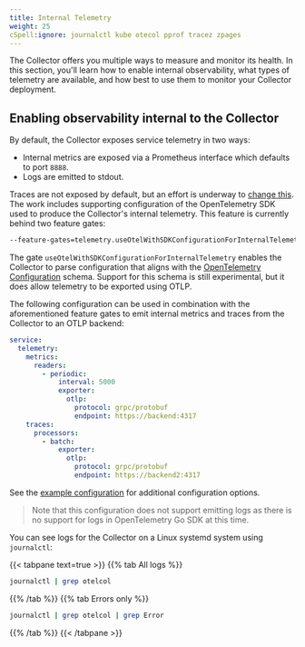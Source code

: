 ```yaml
---
title: Internal Telemetry
weight: 25
cSpell:ignore: journalctl kube otecol pprof tracez zpages
---
```


The Collector offers you multiple ways to measure and monitor its health. In
this section, you'll learn how to enable internal observability, what types of
telemetry are available, and how best to use them to monitor your Collector
deployment.

## Enabling observability internal to the Collector

By default, the Collector exposes service telemetry in two ways:

- Internal metrics are exposed via a Prometheus interface which defaults to port
  `8888`.
- Logs are emitted to stdout.

Traces are not exposed by default, but an effort is underway to
[change this](https://github.com/open-telemetry/opentelemetry-collector/issues/7532).
The work includes supporting configuration of the OpenTelemetry SDK used to
produce the Collector's internal telemetry. This feature is currently behind two
feature gates:

```sh
--feature-gates=telemetry.useOtelWithSDKConfigurationForInternalTelemetry
```

The gate `useOtelWithSDKConfigurationForInternalTelemetry` enables the Collector
to parse configuration that aligns with the
[OpenTelemetry Configuration](../configuration/) schema. Support for this schema
is still experimental, but it does allow telemetry to be exported using OTLP.

The following configuration can be used in combination with the aforementioned
feature gates to emit internal metrics and traces from the Collector to an OTLP
backend:

```yaml
service:
  telemetry:
    metrics:
      readers:
        - periodic:
            interval: 5000
            exporter:
              otlp:
                protocol: grpc/protobuf
                endpoint: https://backend:4317
    traces:
      processors:
        - batch:
            exporter:
              otlp:
                protocol: grpc/protobuf
                endpoint: https://backend2:4317
```

See the
[example configuration](https://github.com/open-telemetry/opentelemetry-configuration/blob/main/examples/kitchen-sink.yaml)
for additional configuration options.

> Note that this configuration does not support emitting logs as there is no
> support for logs in OpenTelemetry Go SDK at this time.

You can see logs for the Collector on a Linux systemd system using `journalctl`:

{{< tabpane text=true >}} {{% tab All logs %}}

```sh
journalctl | grep otelcol
```

{{% /tab %}} {{% tab Errors only %}}

```sh
journalctl | grep otelcol | grep Error
```

{{% /tab %}} {{< /tabpane >}}

